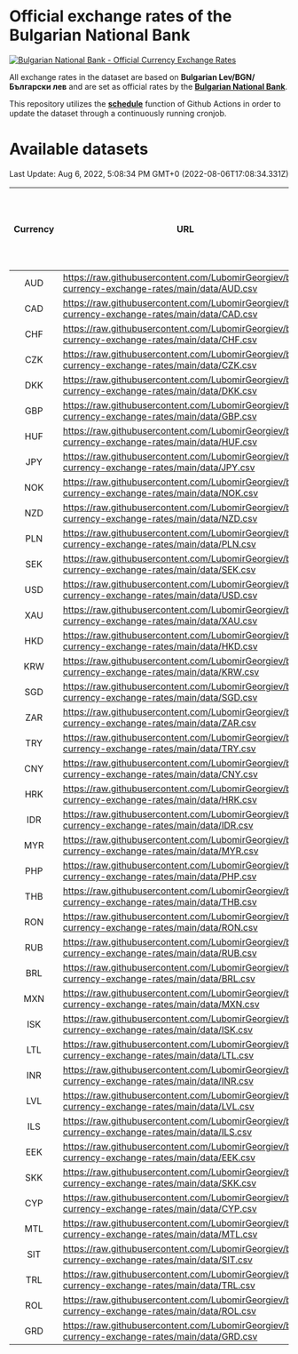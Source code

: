 # Official exchange rates of the Bulgarian National Bank

[![Bulgarian National Bank - Official Currency Exchange Rates](https://github.com/LubomirGeorgiev/bnb-currency-exchange-rates/actions/workflows/update-rates.yml/badge.svg?branch=main)](https://github.com/LubomirGeorgiev/bnb-currency-exchange-rates/actions/workflows/update-rates.yml)

All exchange rates in the dataset are based on **Bulgarian Lev/BGN/Български лев** and are set as official rates by the [**Bulgarian National Bank**](https://www.bnb.bg/Statistics/StExternalSector/StExchangeRates/StERForeignCurrencies/index.htm?toLang=_EN).

This repository utilizes the [**schedule**](https://docs.github.com/en/actions/reference/events-that-trigger-workflows) function of Github Actions in order to update the dataset through a continuously running cronjob.

# Available datasets

<!-- START LINKS (DO NOT EVER FU*ING DELETE THIS COMMENT FOR THE LOVE OF YOUR LIFE!!! IF YOU ARE CURIOS HOW IT WORKS, YOU CAN HAVE A LOOK AT ./src/updateReadme.ts) -->

Last Update: Aug 6, 2022, 5:08:34 PM GMT+0 (2022-08-06T17:08:34.331Z)

| Currency | URL                                                                                             | Number of records | Number of missing days that were filled in |
| :------: | ----------------------------------------------------------------------------------------------- | :---------------: | :----------------------------------------: |
|   AUD    | https://raw.githubusercontent.com/LubomirGeorgiev/bnb-currency-exchange-rates/main/data/AUD.csv |       8213        |                    2534                    |
|   CAD    | https://raw.githubusercontent.com/LubomirGeorgiev/bnb-currency-exchange-rates/main/data/CAD.csv |       8213        |                    2534                    |
|   CHF    | https://raw.githubusercontent.com/LubomirGeorgiev/bnb-currency-exchange-rates/main/data/CHF.csv |       8213        |                    2534                    |
|   CZK    | https://raw.githubusercontent.com/LubomirGeorgiev/bnb-currency-exchange-rates/main/data/CZK.csv |       8213        |                    2534                    |
|   DKK    | https://raw.githubusercontent.com/LubomirGeorgiev/bnb-currency-exchange-rates/main/data/DKK.csv |       8213        |                    2534                    |
|   GBP    | https://raw.githubusercontent.com/LubomirGeorgiev/bnb-currency-exchange-rates/main/data/GBP.csv |       8213        |                    2534                    |
|   HUF    | https://raw.githubusercontent.com/LubomirGeorgiev/bnb-currency-exchange-rates/main/data/HUF.csv |       8213        |                    2534                    |
|   JPY    | https://raw.githubusercontent.com/LubomirGeorgiev/bnb-currency-exchange-rates/main/data/JPY.csv |       8213        |                    2534                    |
|   NOK    | https://raw.githubusercontent.com/LubomirGeorgiev/bnb-currency-exchange-rates/main/data/NOK.csv |       8213        |                    2534                    |
|   NZD    | https://raw.githubusercontent.com/LubomirGeorgiev/bnb-currency-exchange-rates/main/data/NZD.csv |       8213        |                    2534                    |
|   PLN    | https://raw.githubusercontent.com/LubomirGeorgiev/bnb-currency-exchange-rates/main/data/PLN.csv |       8213        |                    2534                    |
|   SEK    | https://raw.githubusercontent.com/LubomirGeorgiev/bnb-currency-exchange-rates/main/data/SEK.csv |       8213        |                    2534                    |
|   USD    | https://raw.githubusercontent.com/LubomirGeorgiev/bnb-currency-exchange-rates/main/data/USD.csv |       8213        |                    2534                    |
|   XAU    | https://raw.githubusercontent.com/LubomirGeorgiev/bnb-currency-exchange-rates/main/data/XAU.csv |       8213        |                    2536                    |
|   HKD    | https://raw.githubusercontent.com/LubomirGeorgiev/bnb-currency-exchange-rates/main/data/HKD.csv |       7913        |                    2445                    |
|   KRW    | https://raw.githubusercontent.com/LubomirGeorgiev/bnb-currency-exchange-rates/main/data/KRW.csv |       7913        |                    2445                    |
|   SGD    | https://raw.githubusercontent.com/LubomirGeorgiev/bnb-currency-exchange-rates/main/data/SGD.csv |       7913        |                    2445                    |
|   ZAR    | https://raw.githubusercontent.com/LubomirGeorgiev/bnb-currency-exchange-rates/main/data/ZAR.csv |       7913        |                    2445                    |
|   TRY    | https://raw.githubusercontent.com/LubomirGeorgiev/bnb-currency-exchange-rates/main/data/TRY.csv |       6395        |                    1975                    |
|   CNY    | https://raw.githubusercontent.com/LubomirGeorgiev/bnb-currency-exchange-rates/main/data/CNY.csv |       6275        |                    1939                    |
|   HRK    | https://raw.githubusercontent.com/LubomirGeorgiev/bnb-currency-exchange-rates/main/data/HRK.csv |       6275        |                    1939                    |
|   IDR    | https://raw.githubusercontent.com/LubomirGeorgiev/bnb-currency-exchange-rates/main/data/IDR.csv |       6275        |                    1939                    |
|   MYR    | https://raw.githubusercontent.com/LubomirGeorgiev/bnb-currency-exchange-rates/main/data/MYR.csv |       6275        |                    1939                    |
|   PHP    | https://raw.githubusercontent.com/LubomirGeorgiev/bnb-currency-exchange-rates/main/data/PHP.csv |       6275        |                    1939                    |
|   THB    | https://raw.githubusercontent.com/LubomirGeorgiev/bnb-currency-exchange-rates/main/data/THB.csv |       6275        |                    1939                    |
|   RON    | https://raw.githubusercontent.com/LubomirGeorgiev/bnb-currency-exchange-rates/main/data/RON.csv |       6216        |                    1921                    |
|   RUB    | https://raw.githubusercontent.com/LubomirGeorgiev/bnb-currency-exchange-rates/main/data/RUB.csv |       6118        |                    1889                    |
|   BRL    | https://raw.githubusercontent.com/LubomirGeorgiev/bnb-currency-exchange-rates/main/data/BRL.csv |       5306        |                    1643                    |
|   MXN    | https://raw.githubusercontent.com/LubomirGeorgiev/bnb-currency-exchange-rates/main/data/MXN.csv |       5306        |                    1643                    |
|   ISK    | https://raw.githubusercontent.com/LubomirGeorgiev/bnb-currency-exchange-rates/main/data/ISK.csv |       5219        |                    1618                    |
|   LTL    | https://raw.githubusercontent.com/LubomirGeorgiev/bnb-currency-exchange-rates/main/data/LTL.csv |       5151        |                    1580                    |
|   INR    | https://raw.githubusercontent.com/LubomirGeorgiev/bnb-currency-exchange-rates/main/data/INR.csv |       4939        |                    1529                    |
|   LVL    | https://raw.githubusercontent.com/LubomirGeorgiev/bnb-currency-exchange-rates/main/data/LVL.csv |       4788        |                    1468                    |
|   ILS    | https://raw.githubusercontent.com/LubomirGeorgiev/bnb-currency-exchange-rates/main/data/ILS.csv |       4213        |                    1308                    |
|   EEK    | https://raw.githubusercontent.com/LubomirGeorgiev/bnb-currency-exchange-rates/main/data/EEK.csv |       3997        |                    1223                    |
|   SKK    | https://raw.githubusercontent.com/LubomirGeorgiev/bnb-currency-exchange-rates/main/data/SKK.csv |       2969        |                    911                     |
|   CYP    | https://raw.githubusercontent.com/LubomirGeorgiev/bnb-currency-exchange-rates/main/data/CYP.csv |       2903        |                    887                     |
|   MTL    | https://raw.githubusercontent.com/LubomirGeorgiev/bnb-currency-exchange-rates/main/data/MTL.csv |       2603        |                    798                     |
|   SIT    | https://raw.githubusercontent.com/LubomirGeorgiev/bnb-currency-exchange-rates/main/data/SIT.csv |       2539        |                    775                     |
|   TRL    | https://raw.githubusercontent.com/LubomirGeorgiev/bnb-currency-exchange-rates/main/data/TRL.csv |       1816        |                    557                     |
|   ROL    | https://raw.githubusercontent.com/LubomirGeorgiev/bnb-currency-exchange-rates/main/data/ROL.csv |       1697        |                    524                     |
|   GRD    | https://raw.githubusercontent.com/LubomirGeorgiev/bnb-currency-exchange-rates/main/data/GRD.csv |        359        |                    107                     |

<!-- END LINKS (DO NOT EVER FU*ING DELETE THIS COMMENT FOR THE LOVE OF YOUR LIFE!!! IF YOU ARE CURIOS HOW IT WORKS, YOU CAN HAVE A LOOK AT ./src/updateReadme.ts) -->
